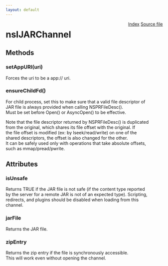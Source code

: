 ```yaml
---
layout: default
---
```

<div class='links' style='float:right'><a href="../index.html">Index</a>
<a href="http://dxr.mozilla.org/mozilla-central/source/modules/libjar/nsIJARChannel.idl">Source file</a>
</div>

# nsIJARChannel #

## Methods ##

### setAppURI(uri) ###
  
Forces the uri to be a app:// uri.  
  

### ensureChildFd() ###
  
For child process, set this to make sure that a valid file descriptor of  
JAR file is always provided when calling NSPRFileDesc().  
Must be set before Open() or AsyncOpen() to be effective.  
  
Note that the file descriptor returned by NSPRFileDesc() is duplicated  
from the original, which shares its file offset with the original.  If  
the file offset is modified (ex: by lseek/read/write) on one of the  
shared descriptors, the offset is also changed for the other.  
It can be safely used only with operations that take absolute offsets,  
such as mmap/pread/pwrite.  
  

## Attributes ##

### isUnsafe ###
  
Returns TRUE if the JAR file is not safe (if the content type reported  
by the server for a remote JAR is not of an expected type).  Scripting,  
redirects, and plugins should be disabled when loading from this  
channel.  
  

### jarFile ###
  
Returns the JAR file.  
  

### zipEntry ###
  
Returns the zip entry if the file is synchronously accessible.  
This will work even without opening the channel.  
  
